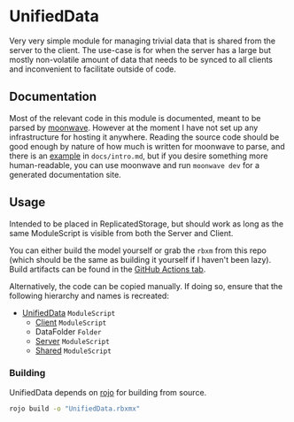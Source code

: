 # UnifiedData
Very very simple module for managing trivial data that is shared from the server to the client.
The use-case is for when the server has a large but mostly non-volatile amount of data that needs to be synced
to all clients and inconvenient to facilitate outside of code.

## Documentation
Most of the relevant code in this module is documented, meant to be parsed by [moonwave](https://github.com/evaera/moonwave).
However at the moment I have not set up any infrastructure for hosting it anywhere.
Reading the source code should be good enough by nature of how much is written for moonwave to parse,
and there is an [example](./docs/intro) in `docs/intro.md`, but if you desire something more human-readable,
you can use moonwave and run `moonwave dev` for a generated documentation site.

## Usage
Intended to be placed in ReplicatedStorage, but should work as long as the same ModuleScript is visible from both the Server and Client.

You can either build the model yourself or grab the `rbxm` from this repo (which should be the same as building it yourself if I haven't been lazy).
Build artifacts can be found in the [GitHub Actions tab](https://github.com/PhantomShift/UnifiedData/actions).

Alternatively, the code can be copied manually. If doing so, ensure that the following hierarchy and names is recreated:
 - [UnifiedData](./src/init) `ModuleScript`
    - [Client](./src/Client) `ModuleScript`
    - DataFolder `Folder`
    - [Server](./src/Server) `ModuleScript`
    - [Shared](./src/Shared) `ModuleScript`

### Building
UnifiedData depends on [rojo](https://github.com/rojo-rbx/rojo) for building from source.
```bash
rojo build -o "UnifiedData.rbxmx"
```
